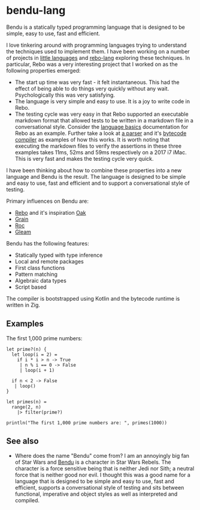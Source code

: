 # bendu-lang

Bendu is a statically typed programming language that is designed to be simple, easy to use, fast and efficient.

I love tinkering around with programming languages trying to understand the techniques used to implement them. I have been working on a number of projects in [little languages](https://github.com/littlelanguages) and [rebo-lang](https://github.com/graeme-lockley/rebo-lang) exploring these techniques.  In particular, Rebo was a very interesting project that I worked on as the following properties emerged:

- The start up time was very fast - it felt instantaneous.  This had the effect of being able to do things very quickly without any wait.  Psychologically this was very satisfying.
- The language is very simple and easy to use.  It is a joy to write code in Rebo.
- The testing cycle was very easy in that Rebo supported an executable markdown format that allowed tests to be written in a markdown file in a conversational style.  Consider the [language basics](https://github.com/graeme-lockley/rebo-lang/blob/main/docs/index.md) documentation for Rebo as an example.  Further take a look at [a parser](https://github.com/graeme-lockley/bytecode-lang/blob/main/src-compiler/parser.md) and it's [bytecode compiler](https://github.com/graeme-lockley/bytecode-lang/blob/main/src-compiler/compiler.md) as examples of how this works.  It is worth noting that executing the markdown files to verify the assertions in these three examples takes 11ms, 52ms and 59ms respectively on a 2017 i7 iMac.  This is very fast and makes the testing cycle very quick.

I have been thinking about how to combine these properties into a new language and Bendu is the result.  The language is designed to be simple and easy to use, fast and efficient and to support a conversational style of testing.

Primary influences on Bendu are:

- [Rebo](https://github.com/graeme-lockley/rebo-lang) and it's inspiration [Oak](https://oaklang.org)
- [Grain](https://grain-lang.org)
- [Roc](https://roc-lang.org)
- [Gleam](https://gleam.run)

Bendu has the following features:

- Statically typed with type inference
- Local and remote packages
- First class functions
- Pattern matching
- Algebraic data types
- Script based

The compiler is bootstrapped using Kotlin and the bytecode runtime is written in Zig.

## Examples

The first 1,000 prime numbers:

```bendu
let prime?(n) {
  let loop(i = 2) =
    if i * i > n -> True
     | n % i == 0 -> False
     | loop(i + 1)

  if n < 2 -> False
   | loop()
}

let primes(n) =
  range(2, n)
    |> filter(prime?)

println("The first 1,000 prime numbers are: ", primes(1000))
```

## See also

- Where does the name "Bendu" come from?  I am an annoyingly big fan of Star Wars and [Bendu](https://starwars.fandom.com/wiki/Bendu) is a character in Star Wars Rebels.  The character is a force sensitive being that is neither Jedi nor Sith; a neutral force that is neither good nor evil.  I thought this was a good name for a language that is designed to be simple and easy to use, fast and efficient, supports a conversational style of testing and sits between functional, imperative and object styles as well as interpreted and compiled.


